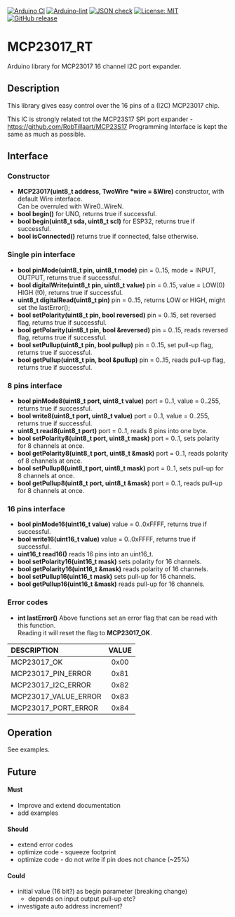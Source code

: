 
[![Arduino CI](https://github.com/RobTillaart/MCP23017_RT/workflows/Arduino%20CI/badge.svg)](https://github.com/marketplace/actions/arduino_ci)
[![Arduino-lint](https://github.com/RobTillaart/MCP23017_RT/actions/workflows/arduino-lint.yml/badge.svg)](https://github.com/RobTillaart/MCP23017_RT/actions/workflows/arduino-lint.yml)
[![JSON check](https://github.com/RobTillaart/MCP23017_RT/actions/workflows/jsoncheck.yml/badge.svg)](https://github.com/RobTillaart/MCP23017_RT/actions/workflows/jsoncheck.yml)
[![License: MIT](https://img.shields.io/badge/license-MIT-green.svg)](https://github.com/RobTillaart/MCP23017_RT/blob/master/LICENSE)
[![GitHub release](https://img.shields.io/github/release/RobTillaart/MCP23017_RT.svg?maxAge=3600)](https://github.com/RobTillaart/MCP23017_RT/releases)


# MCP23017_RT

Arduino library for MCP23017 16 channel I2C port expander.


## Description

This library gives easy control over the 16 pins of a (I2C) MCP23017 chip.

This IC is strongly related tot the MCP23S17 SPI port expander - https://github.com/RobTillaart/MCP23S17
Programming Interface is kept the same as much as possible.


## Interface

### Constructor

- **MCP23017(uint8_t address, TwoWire \*wire = &Wire)** constructor, with default Wire interface.  
Can be overruled with Wire0..WireN.
- **bool begin()** for UNO, returns true if successful.
- **bool begin(uint8_t sda, uint8_t scl)** for ESP32, returns true if successful.
- **bool isConnected()** returns true if connected, false otherwise.


### Single pin interface

- **bool pinMode(uint8_t pin, uint8_t mode)** pin = 0..15, mode = INPUT, OUTPUT, returns true if successful.
- **bool digitalWrite(uint8_t pin, uint8_t value)** pin = 0..15, value = LOW(0) HIGH (!0), returns true if successful.
- **uint8_t digitalRead(uint8_t pin)** pin = 0..15, returns LOW or HIGH, might set the lastError();
- **bool setPolarity(uint8_t pin, bool reversed)** pin = 0..15, set reversed flag, returns true if successful.
- **bool getPolarity(uint8_t pin, bool &reversed)** pin = 0..15, reads reversed flag, returns true if successful.
- **bool setPullup(uint8_t pin, bool pullup)** pin = 0..15, set pull-up flag, returns true if successful.
- **bool getPullup(uint8_t pin, bool &pullup)** pin = 0..15, reads pull-up flag, returns true if successful.


### 8 pins interface

- **bool pinMode8(uint8_t port, uint8_t value)** port = 0..1, value = 0..255, returns true if successful.
- **bool write8(uint8_t port, uint8_t value)** port = 0..1, value = 0..255, returns true if successful.
- **uint8_t read8(uint8_t port)** port = 0..1, reads 8 pins into one byte.
- **bool setPolarity8(uint8_t port, uint8_t mask)** port = 0..1, sets polarity for 8 channels at once.
- **bool getPolarity8(uint8_t port, uint8_t &mask)** port = 0..1, reads polarity of 8 channels at once.
- **bool setPullup8(uint8_t port, uint8_t mask)** port = 0..1, sets pull-up for 8 channels at once.
- **bool getPullup8(uint8_t port, uint8_t &mask)** port = 0..1, reads pull-up for 8 channels at once.


### 16 pins interface

- **bool pinMode16(uint16_t value)** value = 0..0xFFFF, returns true if successful.
- **bool write16(uint16_t value)** value = 0..0xFFFF, returns true if successful.
- **uint16_t read16()** reads 16 pins into an uint16_t.
- **bool setPolarity16(uint16_t mask)** sets polarity for 16 channels.
- **bool getPolarity16(uint16_t &mask)** reads polarity of 16 channels.
- **bool setPullup16(uint16_t mask)** sets pull-up for 16 channels.
- **bool getPullup16(uint16_t &mask)** reads pull-up for 16 channels.


### Error codes

- **int lastError()** Above functions set an error flag that can be read with this function.  
Reading it will reset the flag to **MCP23017_OK**.

| DESCRIPTION           | VALUE |
|:----------------------|:-----:|
| MCP23017_OK           |  0x00 |
| MCP23017_PIN_ERROR    |  0x81 |
| MCP23017_I2C_ERROR    |  0x82 |
| MCP23017_VALUE_ERROR  |  0x83 |
| MCP23017_PORT_ERROR   |  0x84 |


## Operation

See examples.


## Future


#### Must

- Improve and extend documentation
- add examples


#### Should

- extend error codes
- optimize code - squeeze footprint
- optimize code - do not write if pin does not chance (~25%)


#### Could

- initial value (16 bit?) as begin parameter (breaking change)
  - depends on input output pull-up etc?
- investigate auto address increment?

